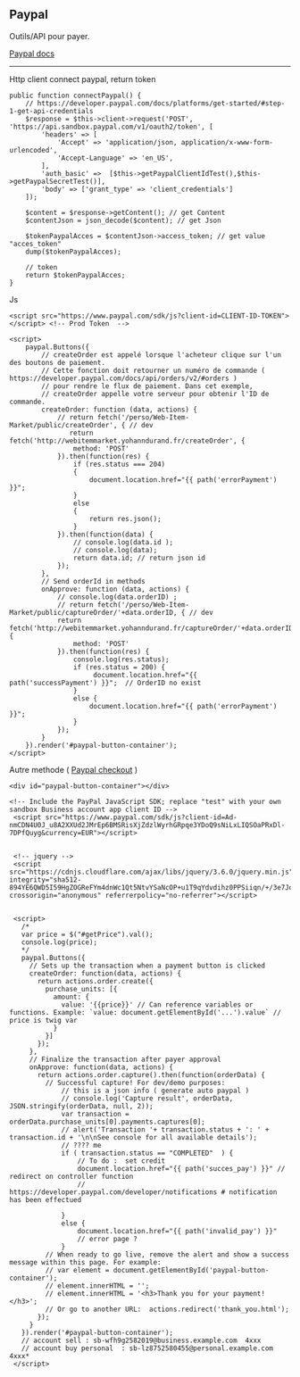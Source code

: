 ## Paypal


Outils/API pour payer.

[Paypal docs](https://developer.paypal.com/docs/platforms/get-started/)

-------------------

Http client connect paypal, return token


    public function connectPaypal() {
        // https://developer.paypal.com/docs/platforms/get-started/#step-1-get-api-credentials
        $response = $this->client->request('POST', 'https://api.sandbox.paypal.com/v1/oauth2/token', [
            'headers' => [
                'Accept' => 'application/json, application/x-www-form-urlencoded',
                'Accept-Language' => 'en_US',
            ],
            'auth_basic' =>  [$this->getPaypalClientIdTest(),$this->getPaypalSecretTest()],
            'body' => ['grant_type' => 'client_credentials']
        ]);

        $content = $response->getContent(); // get Content
        $contentJson = json_decode($content); // get Json

        $tokenPaypalAcces = $contentJson->access_token; // get value "acces_token"
        dump($tokenPaypalAcces);

        // token
        return $tokenPaypalAcces;
    }



Js


    <script src="https://www.paypal.com/sdk/js?client-id=CLIENT-ID-TOKEN"></script> <!-- Prod Token  -->  

    <script>
        paypal.Buttons({
            // createOrder est appelé lorsque l'acheteur clique sur l'un des boutons de paiement.
            // Cette fonction doit retourner un numéro de commande ( https://developer.paypal.com/docs/api/orders/v2/#orders )
            // pour rendre le flux de paiement. Dans cet exemple,
            // createOrder appelle votre serveur pour obtenir l'ID de commande.
            createOrder: function (data, actions) {
                // return fetch('/perso/Web-Item-Market/public/createOrder', { // dev
                   return fetch('http://webitemmarket.yohanndurand.fr/createOrder', {
                    method: 'POST'
                }).then(function(res) {
                    if (res.status === 204)
                    {
                        document.location.href="{{ path('errorPayment') }}";
                    }
                    else
                    {
                        return res.json();
                    }
                }).then(function(data) {
                    // console.log(data.id );
                    // console.log(data);
                    return data.id; // return json id
                });
            },
            // Send orderId in methods
            onApprove: function (data, actions) {
                // console.log(data.orderID) ;
                // return fetch('/perso/Web-Item-Market/public/captureOrder/'+data.orderID, { // dev
                return fetch('http://webitemmarket.yohanndurand.fr/captureOrder/'+data.orderID, {
                    method: 'POST'
                }).then(function(res) {
                    console.log(res.status);
                    if (res.status = 200) {
                         document.location.href="{{  path('successPayment') }}";  // OrderID no exist
                    }
                    else {
                        document.location.href="{{ path('errorPayment') }}";
                    }
                });
            }
        }).render('#paypal-button-container');
    </script>




Autre methode ( [Paypal checkout](https://www.paypal.com/merchantapps/appcenter/acceptpayments/checkout)  )


    <div id="paypal-button-container"></div>

    <!-- Include the PayPal JavaScript SDK; replace "test" with your own sandbox Business account app client ID -->
     <script src="https://www.paypal.com/sdk/js?client-id=Ad-nmCDN4U0J_u8A2XXUd2JMrEp6BMSRisXjZdzlWyrhGRpqe3YDoQ9sNiLxLIQSOaPRxDl-7DPfQuyg&currency=EUR"></script>


     <!-- jquery -->
     <script src="https://cdnjs.cloudflare.com/ajax/libs/jquery/3.6.0/jquery.min.js" integrity="sha512-894YE6QWD5I59HgZOGReFYm4dnWc1Qt5NtvYSaNcOP+u1T9qYdvdihz0PPSiiqn/+/3e7Jo4EaG7TubfWGUrMQ==" crossorigin="anonymous" referrerpolicy="no-referrer"></script>


     <script>
       /*
       var price = $("#getPrice").val();
       console.log(price);
       */
       paypal.Buttons({
         // Sets up the transaction when a payment button is clicked
         createOrder: function(data, actions) {
           return actions.order.create({
             purchase_units: [{
               amount: {
                 value: '{{price}}' // Can reference variables or functions. Example: `value: document.getElementById('...').value` // price is twig var
               }
             }]
           });
         },
         // Finalize the transaction after payer approval
         onApprove: function(data, actions) {
           return actions.order.capture().then(function(orderData) {
             // Successful capture! For dev/demo purposes:
                 // this is a json info ( generate auto paypal )
                 // console.log('Capture result', orderData, JSON.stringify(orderData, null, 2));
                 var transaction = orderData.purchase_units[0].payments.captures[0];
                 // alert('Transaction '+ transaction.status + ': ' + transaction.id + '\n\nSee console for all available details');
                 // ???? me
                 if ( transaction.status == "COMPLETED"  ) {
                     // To do :  set credit
                     document.location.href="{{ path('succes_pay') }}" // redirect on controller function
                     // https://developer.paypal.com/developer/notifications # notification has been effectued

                 }
                 else {
                     document.location.href="{{ path('invalid_pay') }}"
                     // error page ?
                 }
             // When ready to go live, remove the alert and show a success message within this page. For example:
             // var element = document.getElementById('paypal-button-container');
             // element.innerHTML = '';
             // element.innerHTML = '<h3>Thank you for your payment!</h3>';
             // Or go to another URL:  actions.redirect('thank_you.html');
           });
         }
       }).render('#paypal-button-container');
       // account sell : sb-wfh9g2582019@business.example.com  4xxx
       // account buy personal  : sb-lz8752580455@personal.example.com 4xxx*
     </script>
